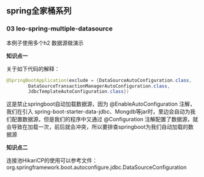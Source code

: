 ## spring全家桶系列
### 03 leo-spring-multiple-datasource
本例子使用多个h2 数据源做演示

**知识点一**

关于如下代码的解释：
```java
@SpringBootApplication(exclude = {DataSourceAutoConfiguration.class,
        DataSourceTransactionManagerAutoConfiguration.class,
        JdbcTemplateAutoConfiguration.class})
```
这是禁止springboot自动加载数据源，因为 @EnableAutoConfiguration 注解，我们在引入
spring-boot-starter-data-jdbc、Mongdb等jar时，里边会自动为我们配置数据源，但是我们的程序中又通过
@Configuration 注解配置了数据源，就会导致在加载一次，前后就会冲突，所以要排查springboot为我们自动加载的数据源

**知识点二**

连接池HikariCP的使用可以参考文件：
org.springframework.boot.autoconfigure.jdbc.DataSourceConfiguration

